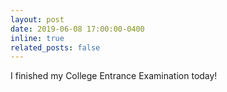 ```yaml
---
layout: post
date: 2019-06-08 17:00:00-0400
inline: true
related_posts: false
---
```


I finished my College Entrance Examination today!
